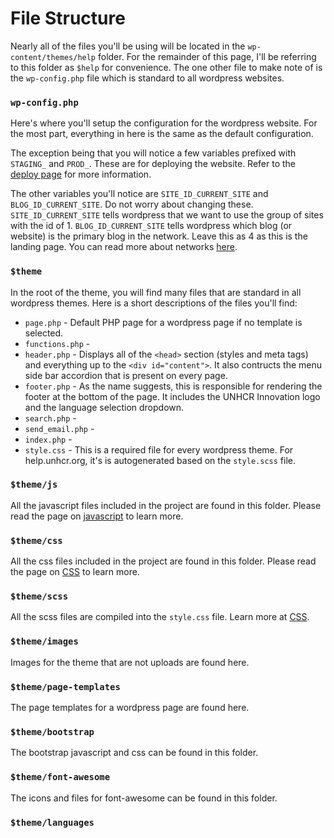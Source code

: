 # File Structure

Nearly all of the files you'll be using will be located in the `wp-content/themes/help` folder. For the remainder of this page, I'll be referring to this folder as `$help` for convenience. The one other file to make note of is the `wp-config.php` file which is standard to all wordpress websites.

### `wp-config.php`

Here's where you'll setup the configuration for the wordpress website. For the most part, everything in here is the same as the default configuration.

The exception being that you will notice a few variables prefixed with `STAGING_` and `PROD_`. These are for deploying the website. Refer to the [deploy page](deploy.md) for more information.

The other variables you'll notice are `SITE_ID_CURRENT_SITE` and `BLOG_ID_CURRENT_SITE`. Do not worry about changing these. `SITE_ID_CURRENT_SITE` tells wordpress that we want to use the group of sites with the id of 1. `BLOG_ID_CURRENT_SITE` tells wordpress which blog (or website) is the primary blog in the network. Leave this as 4 as this is the landing page. You can read more about networks [here](http://codex.wordpress.org/Create_A_Network).

### `$theme`

In the root of the theme, you will find many files that are standard in all wordpress themes. Here is a short descriptions of the files you'll find:

* `page.php` - Default PHP page for a wordpress page if no template is selected.
* `functions.php` -
* `header.php` - Displays all of the `<head>` section (styles and meta tags) and everything up to the `<div id="content">`. It also contructs the menu side bar accordion that is present on every page.
* `footer.php` - As the name suggests, this is responsible for rendering the footer at the bottom of the page. It includes the UNHCR Innovation logo and the language selection dropdown.
* `search.php` -
* `send_email.php` -
* `index.php` -
* `style.css` - This is a required file for every wordpress theme. For help.unhcr.org, it's is autogenerated based on the `style.scss` file.

### `$theme/js`

All the javascript files included in the project are found in this folder. Please read the page on [javascript](javascript.md) to learn more.

### `$theme/css`

All the css files included in the project are found in this folder. Please read the page on [CSS](css.md) to learn more.

### `$theme/scss`

All the scss files are compiled into the `style.css` file. Learn more at [CSS](css.md).

### `$theme/images`

Images for the theme that are not uploads are found here.

### `$theme/page-templates`

The page templates for a wordpress page are found here.

### `$theme/bootstrap`

The bootstrap javascript and css can be found in this folder.

### `$theme/font-awesome`

The icons and files for font-awesome can be found in this folder.

### `$theme/languages`
